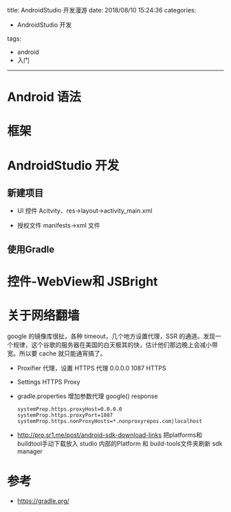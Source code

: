 title: AndroidStudio 开发漫游
date: 2018/08/10 15:24:36
categories:

- AndroidStudio 开发

tags:

-  android 
-  入门

---

# Android 语法



# 框架



# AndroidStudio 开发

## 新建项目

* UI 控件 Acitvity、res->layout->activity_main.xml

* 授权文件 manifests->xml 文件

  

## 使用Gradle



# 控件-WebView和 JSBright



# 关于网络翻墙

google 的镜像库很扯，各种 timeout，几个地方设置代理，SSR 的通道。发现一个规律，这个谷歌的服务器在美国的白天极其的快，估计他们那边晚上会减小带宽。所以要 cache 就只能通宵搞了。



* Proxifier 代理，设置 HTTPS 代理 0.0.0.0 1087 HTTPS

* Settings HTTPS Proxy

* gradle.properties 增加参数代理 google() response

  ```
  systemProp.https.proxyHost=0.0.0.0
  systemProp.https.proxyPort=1087
  systemProp.https.nonProxyHosts=*.nonproxyrepos.com|localhost
  ```

* http://pro.sr1.me/post/android-sdk-download-links 把platforms和 buildtool手动下载放入 studio 内部的Platform 和 build-tools文件夹刷新 sdk manager

# 参考

* https://gradle.org/